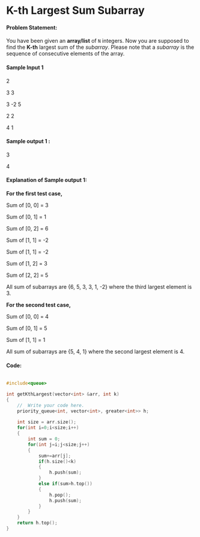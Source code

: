 # K-th Largest Sum Subarray
#### Problem Statement:
You have been given an **array/list** of `N` integers. Now you are supposed to find the **K-th** largest sum of the _subarray_.
Please note that a _subarray_ is the sequence of consecutive elements of the array.

#### Sample Input 1

2

3 3

3 -2 5

2 2

4 1

#### Sample output 1 :

3

4

#### Explanation of Sample output 1:

**For the first test case,**

Sum of [0, 0] = 3

Sum of [0, 1] = 1

Sum of [0, 2] = 6

Sum of [1, 1] = -2

Sum of [1, 1] = -2

Sum of [1, 2] = 3

Sum of [2, 2] = 5

All sum of subarrays are {6, 5, 3, 3, 1, -2} where the third largest element is 3.

**For the second test case,**

Sum of [0, 0] = 4

Sum of [0, 1] = 5

Sum of [1, 1] = 1

All sum of subarrays are {5, 4, 1} where the second largest element is 4.

#### Code:

```C++

#include<queue>

int getKthLargest(vector<int> &arr, int k)
{
    //  Write your code here.
    priority_queue<int, vector<int>, greater<int>> h;
    
    int size = arr.size();
    for(int i=0;i<size;i++)
    {
        int sum = 0;
        for(int j=i;j<size;j++)
        {
            sum+=arr[j];
            if(h.size()<k)
            {
                h.push(sum);
            }
            else if(sum>h.top())
            {
                h.pop();
                h.push(sum);
            }
        }
    }
    return h.top();
}

```
